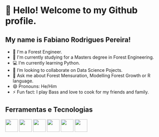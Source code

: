 # 👋 Hello! Welcome to my Github profile.
## My name is Fabiano Rodrigues Pereira!


- 🌳 I'm a Forest Engineer.
- 📘 I'm currently studying for a Masters degree in Forest Engineering.
- 💻 I’m currently learning Python.
- 👯 I’m looking to collaborate on Data Science Pojects.
- 💬 Ask me about Forest Mensuration, Modelling Forest Growth or R language.
- 😄 Pronouns: He/Him
- ⚡ Fun fact: I play Bass and love to cook for my friends and family.

## Ferramentas e Tecnologias

<img src="https://cdn.jsdelivr.net/gh/devicons/devicon/icons/rstudio/rstudio-original.svg" width="40" height="40"/>  <img src="https://cdn.jsdelivr.net/gh/devicons/devicon/icons/python/python-original-wordmark.svg" width="40" height="40"/>  <img src="https://upload.wikimedia.org/wikipedia/commons/7/77/Qgis-icon-3.0.png" width="40" height="40"/>  <img src="https://cdn-icons-png.flaticon.com/512/732/732220.png" width="40" height="40"/>  <img src="https://cdn-icons-png.flaticon.com/512/888/888883.png" width="40" height="40"/>  <img src="https://cdn-icons-png.flaticon.com/512/888/888874.png" width="40" height="40"/> 
